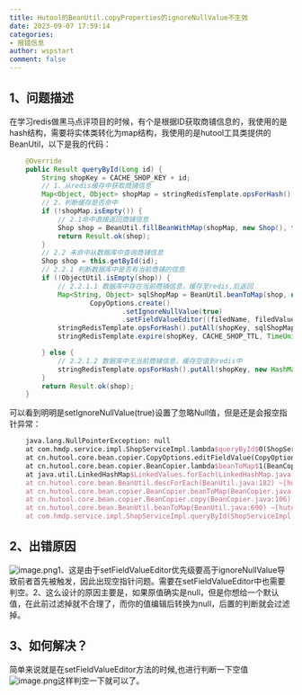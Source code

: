 ```yaml
---
title: Hutool的BeanUtil.copyProperties的ignoreNullValue不生效
date: 2023-09-07 17:59:14
categories:
- 报错信息
author: wspstart
comment: false
---
```



## 1、问题描述
在学习redis做黑马点评项目的时候，有个是根据ID获取商铺信息的，我使用的是hash结构，需要将实体类转化为map结构，我使用的是hutool工具类提供的BeanUtil，以下是我的代码：
```java
    @Override
    public Result queryById(Long id) {
        String shopKey = CACHE_SHOP_KEY + id;
        // 1、从redis缓存中获取商铺信息
        Map<Object, Object> shopMap = stringRedisTemplate.opsForHash().entries(shopKey);
        // 2、判断缓存是否命中
        if (!shopMap.isEmpty()) {
            // 2.1命中直接返回商铺信息
            Shop shop = BeanUtil.fillBeanWithMap(shopMap, new Shop(), false);
            return Result.ok(shop);
        }
        // 2.2 未命中从数据库中查询商铺信息
        Shop shop = this.getById(id);
        // 2.2.1 判断数据库中是否有当前商铺的信息
        if (!ObjectUtil.isEmpty(shop)) {
            // 2.2.1.1 数据库中存在当前商铺信息，缓存至redis,后返回
            Map<String, Object> sqlShopMap = BeanUtil.beanToMap(shop, new HashMap<>(),
                    CopyOptions.create()
                            .setIgnoreNullValue(true)
                            .setFieldValueEditor((filedName, filedValue) -> filedValue.toString()));
            stringRedisTemplate.opsForHash().putAll(shopKey, sqlShopMap);
            stringRedisTemplate.expire(shopKey, CACHE_SHOP_TTL, TimeUnit.MINUTES);

        } else {
            // 2.2.1.2 数据库中无当前商铺信息，缓存空值到redis中
            stringRedisTemplate.opsForHash().putAll(shopKey, new HashMap<>());
        }
        return Result.ok(shop);
    }
```
可以看到明明是setIgnoreNullValue(true)设置了忽略Null值，但是还是会报空指针异常：
```latex
	java.lang.NullPointerException: null
	at com.hmdp.service.impl.ShopServiceImpl.lambda$queryById$0(ShopServiceImpl.java:61) ~[classes/:na]
	at cn.hutool.core.bean.copier.CopyOptions.editFieldValue(CopyOptions.java:258) ~[hutool-all-5.7.17.jar:na]
	at cn.hutool.core.bean.copier.BeanCopier.lambda$beanToMap$1(BeanCopier.java:233) ~[hutool-all-5.7.17.jar:na]
	at java.util.LinkedHashMap$LinkedValues.forEach(LinkedHashMap.java:608) ~[na:1.8.0_371]
	at cn.hutool.core.bean.BeanUtil.descForEach(BeanUtil.java:182) ~[hutool-all-5.7.17.jar:na]
	at cn.hutool.core.bean.copier.BeanCopier.beanToMap(BeanCopier.java:195) ~[hutool-all-5.7.17.jar:na]
	at cn.hutool.core.bean.copier.BeanCopier.copy(BeanCopier.java:106) ~[hutool-all-5.7.17.jar:na]
	at cn.hutool.core.bean.BeanUtil.beanToMap(BeanUtil.java:690) ~[hutool-all-5.7.17.jar:na]
	at com.hmdp.service.impl.ShopServiceImpl.queryById(ShopServiceImpl.java:58) ~[classes/:na]
```

## 2、出错原因
![image.png](https://cdn.jsdelivr.net/gh/zrgzs/images@main/images/20230907220344.jpg)1、这是由于setFieldValueEditor优先级要高于ignoreNullValue导致前者首先被触发，因此出现空指针问题。需要在setFieldValueEditor中也需要判空。2、这么设计的原因主要是，如果原值确实是null，但是你想给一个默认值，在此前过滤掉就不合理了，而你的值编辑后转换为null，后置的判断就会过滤掉。

## 3、如何解决？
 简单来说就是在setFieldValueEditor方法的时候,也进行判断一下空值![image.png](https://cdn.jsdelivr.net/gh/zrgzs/images@main/images/20230907220350.jpg)这样判空一下就可以了。
